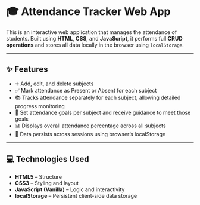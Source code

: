# 🎓 Attendance Tracker Web App

This is an interactive web application that manages the attendance of students. Built using **HTML**, **CSS**, and **JavaScript**, it performs full **CRUD operations** and stores all data locally in the browser using `localStorage`.

---

## ✨ Features

- ➕ Add, edit, and delete subjects  
- ✅ Mark attendance as Present or Absent for each subject  
- 📚 Tracks attendance separately for each subject, allowing detailed progress monitoring  
- 🎯 Set attendance goals per subject and receive guidance to meet those goals  
- 📊 Displays overall attendance percentage across all subjects  
- 💾 Data persists across sessions using browser’s localStorage

---

## 💻 Technologies Used

- **HTML5** – Structure  
- **CSS3** – Styling and layout  
- **JavaScript (Vanilla)** – Logic and interactivity  
- **localStorage** – Persistent client-side data storage  
